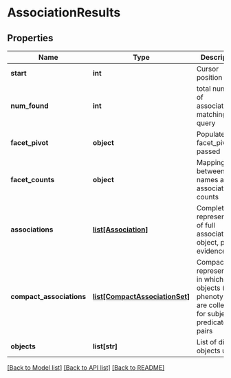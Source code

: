 # AssociationResults

## Properties
Name | Type | Description | Notes
------------ | ------------- | ------------- | -------------
**start** | **int** | Cursor position | [optional] 
**num_found** | **int** | total number of associations matching query | [optional] 
**facet_pivot** | **object** | Populated in facet_pivots is passed | [optional] 
**facet_counts** | **object** | Mapping between field names and association counts | [optional] 
**associations** | [**list[Association]**](Association.md) | Complete representation of full association object, plus evidence | [optional] 
**compact_associations** | [**list[CompactAssociationSet]**](CompactAssociationSet.md) | Compact representation in which objects (e.g. phenotypes) are collected for subject-predicate pairs | [optional] 
**objects** | **list[str]** | List of distinct objects used | [optional] 

[[Back to Model list]](../README.md#documentation-for-models) [[Back to API list]](../README.md#documentation-for-api-endpoints) [[Back to README]](../README.md)


